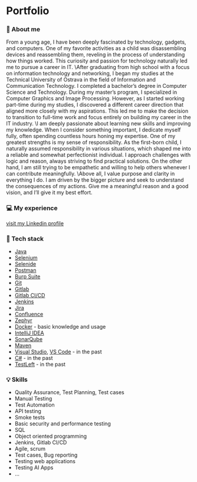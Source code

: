 # Portfolio

### :raising_hand: About me
From a young age, I have been deeply fascinated by technology, gadgets, and computers. One of my favorite activities as a child was disassembling devices and reassembling them, reveling in the process of understanding how things worked. This curiosity and passion for technology naturally led me to pursue a career in IT.
\After graduating from high school with a focus on information technology and networking, I began my studies at the Technical University of Ostrava in the field of Information and Communication Technology. I completed a bachelor’s degree in Computer Science and Technology. During my master’s program, I specialized in Computer Graphics and Image Processing. However, as I started working part-time during my studies, I discovered a different career direction that aligned more closely with my aspirations. This led me to make the decision to transition to full-time work and focus entirely on building my career in the IT industry.
\I am deeply passionate about learning new skills and improving my knowledge. When I consider something important, I dedicate myself fully, often spending countless hours honing my expertise.
One of my greatest strengths is my sense of responsibility. As the first-born child, I naturally assumed responsibility in various situations, which shaped me into a reliable and somewhat perfectionist individual. I approach challenges with logic and reason, always striving to find practical solutions. On the other hand, I am still trying to be empathetic and willing to help others whenever I can contribute meaningfully.
\Above all, I value purpose and clarity in everything I do. I am driven by the bigger picture and seek to understand the consequences of my actions. Give me a meaningful reason and a good vision, and I’ll give it my best effort.

### :computer: My experience
[visit my Linkedin profile](https://www.linkedin.com/in/miroslav-surab/)

### :wrench: Tech stack
* [Java](https://www.java.com/en/)
* [Selenium](https://www.selenium.dev/)
* [Selenide](https://selenide.org/)
* [Postman](https://www.postman.com/)
* [Burp Suite](https://portswigger.net/burp)
* [Git](https://git-scm.com/)
* [Gitlab](https://about.gitlab.com/)
* [Gitlab CI/CD](https://docs.gitlab.com/ee/ci/)
* [Jenkins](https://www.jenkins.io/)
* [Jira](https://www.atlassian.com/pl/software/jira)
* [Confluence](https://www.atlassian.com/software/confluence)
* [Zephyr](https://www.atlassian.com/pl/devops/testing-tutorials/jira-zephyr-scale-testing)
* [Docker](https://www.docker.com/) - basic knowledge and usage
* [IntelliJ IDEA](https://www.jetbrains.com/idea/)
* [SonarQube](https://www.sonarsource.com/products/sonarcloud/)
* [Maven](https://maven.apache.org/)
* [Visual Studio](https://visualstudio.microsoft.com/), [VS Code](https://code.visualstudio.com/) - in the past
* [C#](https://dotnet.microsoft.com/en-us/languages/csharp) - in the past
* [TestLeft](https://smartbear.com/product/testleft/overview/) - in the past


### :bulb: Skills
* Quality Assurance, Test Planning, Test cases
* Manual Testing
* Test Automation
* API testing
* Smoke tests
* Basic security and performance testing
* SQL
* Object oriented programming
* Jenkins, Gitlab CI/CD
* Agile, scrum
* Test cases, Bug reporting
* Testing web applications
* Testing AI Apps
* ...
